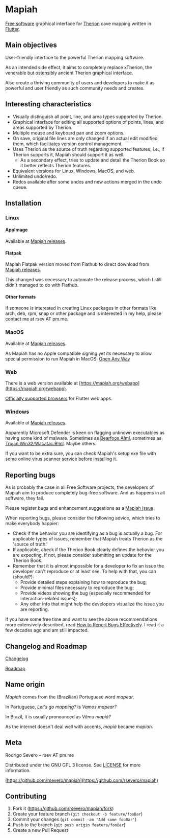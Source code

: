 # Mapiah

[Free software](https://www.gnu.org/philosophy/free-sw.en.html) graphical interface for [Therion](https://therion.speleo.sk/) cave mapping written in [Flutter](https://flutter.dev/).

## Main objectives

User-friendly interface to the powerful Therion mapping software.

As an intended side effect, it aims to completely replace xTherion, the venerable but ostensibly ancient Therion graphical interface.

Also create a thriving community of users and developers to make it as powerful and user friendly as such community needs and creates.

## Interesting characteristics

* Visually distinguish all point, line, and area types supported by Therion.
* Graphical interface for editing all supported options of points, lines, and areas supported by Therion.
* Multiple mouse and keyboard pan and zoom options.
* On save, original file lines are only changed if an actual edit modified them, which facilitates version control management.
* Uses Therion as the source of truth regarding supported features; i.e., if Therion supports it, Mapiah should support it as well.
  * As a secondary effect, tries to update and detail the Therion Book so it better reflects Therion features.
* Equivalent versions for Linux, Windows, MacOS, and web.
* Unlimited undo/redo.
* Redos available after some undos and new actions merged in the undo queue.

## Installation

### Linux

#### AppImage
Available at [Mapiah releases](https://github.com/rsevero/mapiah/releases).

#### Flatpak
Mapiah Flatpak version moved from Flathub to direct download from [Mapiah releases](https://github.com/rsevero/mapiah/releases).

This changed was necessary to automate the release process, which I still didn´t managed to do with Flathub.

#### Other formats
If someone is interested in creating Linux packages in other formats like arch, deb, rpm, snap or other package and is interested in my help, please contact me at rsev AT pm.me.

### MacOS
Available at [Mapiah releases](https://github.com/rsevero/mapiah/releases).

As Mapiah has no Apple compatible signing yet its necessary to allow special permission to run Mapiah in MacOS: [Open Any Way](https://support.apple.com/en-us/102445#openanyway)

### Web
There is a web version available at  [https://mapiah.org/webapp](https://mapiah.org/webapp).

[Officially supported browsers](https://docs.flutter.dev/platform-integration/web/faq#which-web-browsers-are-supported-by-flutter) for Flutter web apps.

### Windows
Available at [Mapiah releases](https://github.com/rsevero/mapiah/releases).

Apparently Microsoft Defender is keen on flagging unknown executables as having some kind of malware. Sometimes as [Bearfoos.A!ml](https://answers.microsoft.com/en-us/windows/forum/all/bearfoosaml-false-alarm/37707c6a-8222-44ad-a604-d75918dfb519), sometimes as [Trojan:Win32/Wacatac.B!ml](https://github.com/flutter/flutter/issues/118430). Maybe others.

If you want to be extra sure, you can check Mapiah's setup exe file with some online virus scanner service before installing it.

## Reporting bugs

As is probably the case in all Free Software projects, the developers of Mapiah aim to produce completely bug-free software. And as happens in all software, they fail.

Please register bugs and enhancement suggestions as a [Mapiah Issue](https://github.com/rsevero/mapiah/issues).

When reporting bugs, please consider the following advice, which tries to make everybody happier:

* Check if the behavior you are identifying as a bug is actually a bug. For applicable types of issues, remember that Mapiah treats Therion as the 'source of truth.'
* If applicable, check if the Therion Book clearly defines the behavior you are expecting. If not, please consider submitting an update for the Therion Book.
* Remember that it is almost impossible for a developer to fix an issue the developer can't reproduce or at least see. To help with that, you can (should?):
  * Provide detailed steps explaining how to reproduce the bug;
  * Provide minimal files necessary to reproduce the bug;
  * Provide videos showing the bug (especially recommended for interaction-related issues);
  * Any other info that might help the developers visualize the issue you are reporting.

If you have some free time and want to see the above recommendations more extensively described, read [How to Report Bugs Effectively](https://www.chiark.greenend.org.uk/~sgtatham/bugs.html). I read it a few decades ago and am still impacted.

## Changelog and Roadmap

[Changelog](https://github.com/rsevero/mapiah/blob/main/CHANGELOG.md)

[Roadmap](https://github.com/rsevero/mapiah/blob/main/ROADMAP.md)

## Name origin

_Mapiah_ comes from the (Brazilian) Portuguese word _mapear_.

In Portuguese, _Let's go mapping?_ is _Vamos mapear?_

In Brazil, it is usually pronounced as _Vâmu mapiá?_

As the internet doesn't deal well with accents, _mapiá_ became _mapiah_.

## Meta

Rodrigo Severo – rsev AT pm.me

Distributed under the GNU GPL 3 license. See [LICENSE](https://github.com/rsevero/mapiah/blob/main/LICENSE.md) for more information.

[https://github.com/rsevero/mapiah](https://github.com/rsevero/mapiah)

## Contributing

1. Fork it (<https://github.com/rsevero/mapiah/fork>)
2. Create your feature branch (`git checkout -b feature/fooBar`)
3. Commit your changes (`git commit -am 'Add some fooBar'`)
4. Push to the branch (`git push origin feature/fooBar`)
5. Create a new Pull Request
